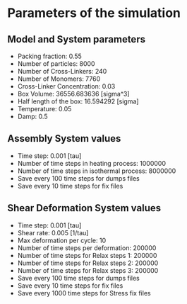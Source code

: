 # Parameters of the simulation


## Model and System parameters

- Packing fraction: 0.55
- Number of particles: 8000
- Number of Cross-Linkers: 240
- Number of Monomers: 7760
- Cross-Linker Concentration: 0.03
- Box Volume: 36556.683636 [sigma^3]
- Half length of the box: 16.594292 [sigma]
- Temperature: 0.05
- Damp: 0.5

 ## Assembly System values 

- Time step: 0.001 [tau]
- Number of time steps in heating process: 1000000
- Number of time steps in isothermal process: 8000000
- Save every 100 time steps for dumps files
- Save every 10 time steps for fix files

 ## Shear Deformation System values 

- Time step: 0.001 [tau]
- Shear rate: 0.005 [1/tau]
- Max deformation per cycle: 10
- Number of time steps per deformation: 200000
- Number of time steps for Relax steps 1: 200000
- Number of time steps for Relax steps 2: 200000
- Number of time steps for Relax steps 3: 200000
- Save every 100 time steps for dumps files
- Save every 10 time steps for fix files
- Save every 1000 time steps for Stress fix files
